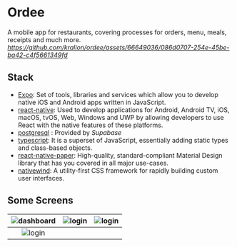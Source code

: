 # Ordee

A mobile app for restaurants, covering processes for orders, menu, meals, receipts and much more. 
*https://github.com/kralion/ordee/assets/66649036/086d0707-254e-45be-ba42-c4f5661349fd*
 
## Stack

- [Expo](https://expo.dev/): Set of tools, libraries and services which allow you to develop native iOS and Android apps written in JavaScript.
- [react-native](https://reactnative.dev/): Used to develop applications for Android, Android TV, iOS, macOS, tvOS, Web, Windows and UWP by allowing developers to use React with the native features of these platforms.
- [postgresql](https://supabase.com/docs/guides/database/overview) : Provided by *Supabase*
- [typescript](https://www.typescriptlang.org/): It is a superset of JavaScript, essentially adding static types and class-based objects.
- [react-native-paper](https://reactnativepaper.com): High-quality, standard-compliant Material Design library that has you covered in all major use-cases.
- [nativewind](https://www.nativewind.dev/): A utility-first CSS framework for rapidly building custom user interfaces.

## Some Screens

| ![dashboard](https://i.ibb.co/mNVx83R/Whats-App-Image-2024-12-19-at-8-17-41-AM-3.jpg) | ![login](https://i.ibb.co/GdxLSdZ/Whats-App-Image-2024-12-19-at-8-17-41-AM-2.jpg) | ![login](https://i.ibb.co/L9cYtNx/Whats-App-Image-2024-12-19-at-8-17-41-AM-1.jpg) |
|:---:|:---:|:---:|
| ![login](https://i.ibb.co/8chGts8/Whats-App-Image-2024-12-19-at-8-17-41-AM.jpg) |  |  |

